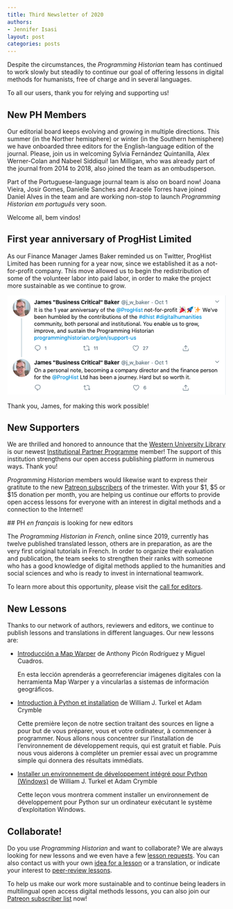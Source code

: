 ```yaml
---
title: Third Newsletter of 2020
authors: 
- Jennifer Isasi
layout: post
categories: posts
---
```


Despite the circumstances, the *Programming Historian* team has continued to work slowly but steadily to continue our goal of offering lessons in digital methods for humanists, free of charge and in several languages. 

To all our users, thank you for relying and supporting us! 



## New PH Members

Our editorial board keeps evolving and growing in multiple directions. This summer (in the Norther hemisphere) or winter (in the Southern hemisphere) we have onboarded three editors for the English-language edition of the journal. Please, join us in welcoming Sylvia Fernández Quintanilla, Alex Werner-Colan and Nabeel Siddiqui! Ian Milligan, who was already part of the journal from 2014 to 2018, also joined the team as an ombudsperson. 

Part of the Portuguese-language journal team is also on board now! Joana Vieira, Josir Gomes, Danielle Sanches and Aracele Torres have joined Daniel Alves in the team and are working non-stop to launch *Programming Historian em português* very soon. 

Welcome all, bem vindos!



## First year anniversary of ProgHist Limited

As our Finance Manager James Baker reminded us on Twitter, ProgHist Limited has been running for a year now, since we established it as a not-for-profit company. This move allowed us to begin the redistribution of some of the volunteer labor into paid labor, in order to make the project more sustainable as we continue to grow. 

<img src="/images/blog/proghist-1-year-tweet.png" alt="Tweet de James Baker: It is the 1 year anniversary of the @ProgHist not-for-profit! We've been humbled by the contributions of the #dhist #digitalhumanities community, both personal and institutional. You enable us to grow, improve, and sustain the Programming Historian"/>

Thank you, James, for making this work possible!



## New Supporters

We are thrilled and honored to announce that the [Western University Library](https://www.lib.uwo.ca) is our newest [Institutional Partner Programme](https://programminghistorian.org/en/support-us#institutional-partner-programme) member! The support of this institution strengthens our open access publishing platform in numerous ways. Thank you!

*Programming Historian* members would likewise want to express their gratitute to the new [Patreon subscribers](https://www.patreon.com/theprogramminghistorian) of the trimester. With your $1, $5 or $15 donation per month, you are helping us continue our efforts to provide open access lessons for everyone with an interest in digital methods and a connection to the Internet! 



## PH *en français* is looking for new editors

The *Programming Historian in French*, online since 2019, currently has twelve published translated lesson, others are in preparation, as are the very first original tutorials in French. In order to organize their evaluation and publication, the team seeks to strengthen their ranks with someone who has a good knowledge of digital methods applied to the humanities and social sciences and who is ready to invest in international teamwork. 

To learn more about this opportunity, please visit the [call for editors](https://programminghistorian.org/posts/call-for-fr-members). 



## New Lessons

Thanks to our network of authors, reviewers and editors, we continue to publish lessons and translations in different languages. Our new lessons are: 

- [Introducción a Map Warper](https://programminghistorian.org/es/lecciones/introduccion-map-warper) de Anthony Picón Rodríguez y Miguel Cuadros.

  En esta lección aprenderás a georreferenciar imágenes digitales con la herramienta Map Warper y a vincularlas a sistemas de información geográficos.

- [Introduction à Python et installation](https://programminghistorian.org/fr/lecons/introduction-et-installation) de William J. Turkel et Adam Crymble 

  Cette première leçon de notre section traitant des sources en ligne a pour but de vous préparer, vous et votre ordinateur, à commencer à programmer. Nous allons nous concentrer sur l’installation de l’environnement de développement requis, qui est gratuit et fiable. Puis nous vous aiderons à compléter un premier essai avec un programme simple qui donnera des résultats immédiats.

- [Installer un environnement de développement intégré pour Python (Windows)](https://programminghistorian.org/fr/lecons/installation-windows-py) de William J. Turkel et Adam Crymble

  Cette leçon vous montrera comment installer un environnement de développement pour Python sur un ordinateur exécutant le système d’exploitation Windows.

  

## Collaborate!

Do you use *Programming Historian* and want to collaborate? We are always looking for new lessons and we even have a few [lesson requests](https://programminghistorian.org/en/lesson-requests). You can also contact us with your own [idea for a lesson](https://programminghistorian.org/en/author-guidelines) or a translation, or indicate your interest to [peer-review lessons](https://programminghistorian.org/en/reviewer-guidelines).

To help us make our work more sustainable and to continue being leaders in multilingual open access digital methods lessons, you can also join our [Patreon subscriber list](https://www.patreon.com/theprogramminghistorian) now!
